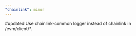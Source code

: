 ```yaml
---
"chainlink": minor
---
```


#updated Use chainlink-common logger instead of chainlink in /evm/client/\*.
